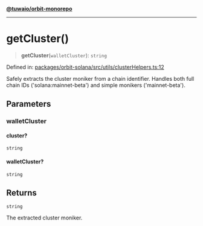 [**@tuwaio/orbit-monorepo**](../../../README.md)

***

# getCluster()

> **getCluster**(`walletCluster`): `string`

Defined in: [packages/orbit-solana/src/utils/clusterHelpers.ts:12](https://github.com/TuwaIO/orbit/blob/aaad6dba9ca155bdc6521e22b29ff003d5c8cf1f/packages/orbit-solana/src/utils/clusterHelpers.ts#L12)

Safely extracts the cluster moniker from a chain identifier.
Handles both full chain IDs ('solana:mainnet-beta') and simple monikers ('mainnet-beta').

## Parameters

### walletCluster

#### cluster?

`string`

#### walletCluster?

`string`

## Returns

`string`

The extracted cluster moniker.
